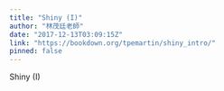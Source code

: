 ```yaml
---
title: "Shiny (I)"
author: "林茂廷老師"
date: "2017-12-13T03:09:15Z"
link: "https://bookdown.org/tpemartin/shiny_intro/"
pinned: false
---
```


Shiny (I)
